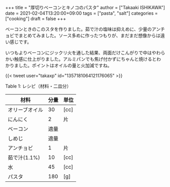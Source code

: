 +++
title = "厚切りベーコンとキノコのパスタ"
author = ["Takaaki ISHIKAWA"]
date = 2021-02-04T13:20:00+09:00
tags = ["pasta", "salt"]
categories = ["cooking"]
draft = false
+++

ベーコンときのこのスタを作りました。茹で汁の塩味は抑えめに、少量のアンチョビでまとめてみました。ソース多めに作ったつもりが、まだまだ想像からは遠い感じです。  

いつもよりベーコンにジックリ火を通した結果、両面だけこんがりで中はやわらかい触感に仕上がりました。アルミパンでも焦げ付かずにちゃんと焼けるとわかりました。ポイントはオイルの量と火加減ですね。  

{{< tweet user="takaxp" id="1357181064121176065" >}}  

<div class="table-caption">
  <span class="table-number">Table 1</span>:
  レシピ（材料・二皿分）
</div>

| 材料      | 分量 | 単位 |
|---------|----|----|
| オリーブオイル | 30  | [cc] |
| にんにく  | 2   | 片   |
| ベーコン  | 適量 |      |
| しめじ    | 適量 |      |
| アンチョビ | 1   | 片   |
| 茹で汁(1.1%) | 10  | [cc] |
| 水        | 45  | [cc] |
| パスタ    | 180 | [g]  |